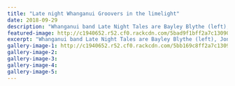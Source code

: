 ```yaml
---
title: "Late night Whanganui Groovers in the limelight"
date: 2018-09-29
description: "Whanganui band Late Night Tales are Bayley Blythe (left), Jonathan Stolk, Jack McCoubrie, Cameron Walker, James Rowe & Noah Belchambers..."
featured-image: http://c1940652.r52.cf0.rackcdn.com/5bad9f1bff2a7c1309000209/Jack-Mccoubrie-chron-25-sept-2018.jpg
excerpt: "Whanganui band Late Night Tales are Bayley Blythe (left), Jonathan Stolk, Jack McCoubrie, Cameron Walker, James Rowe & Noah Belchambers."
gallery-image-1: http://c1940652.r52.cf0.rackcdn.com/5bb169c8ff2a7c13090002d5/Rosetta-Road-Album.jpg
gallery-image-2: 
gallery-image-3: 
gallery-image-4: 
gallery-image-5: 
---
```


